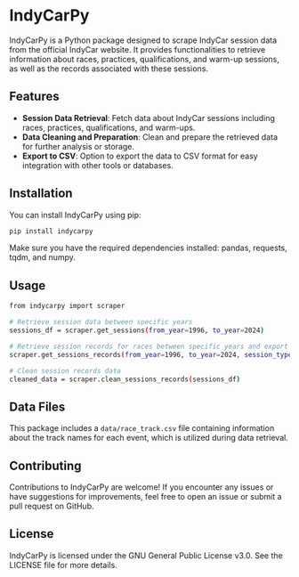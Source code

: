 # IndyCarPy

IndyCarPy is a Python package designed to scrape IndyCar session data from
the official IndyCar website. It provides functionalities to retrieve
information about races, practices, qualifications, and warm-up sessions,
as well as the records associated with these sessions.

## Features

- **Session Data Retrieval**: Fetch data about IndyCar sessions including
  races, practices, qualifications, and warm-ups.
- **Data Cleaning and Preparation**: Clean and prepare the retrieved data
  for further analysis or storage.
- **Export to CSV**: Option to export the data to CSV format for easy
  integration with other tools or databases.

## Installation

You can install IndyCarPy using pip:

```bash
pip install indycarpy
```

Make sure you have the required dependencies installed: pandas, requests,
tqdm, and numpy.

## Usage

```bash
from indycarpy import scraper

# Retrieve session data between specific years
sessions_df = scraper.get_sessions(from_year=1996, to_year=2024)

# Retrieve session records for races between specific years and export to CSV
scraper.get_sessions_records(from_year=1996, to_year=2024, session_type="R", data_format="csv")

# Clean session records data
cleaned_data = scraper.clean_sessions_records(sessions_df)
```

## Data Files

This package includes a `data/race_track.csv` file containing information
about the track names for each event, which is utilized during data
retrieval.

## Contributing

Contributions to IndyCarPy are welcome! If you encounter any issues or have
suggestions for improvements, feel free to open an issue or submit a pull
request on GitHub.

## License

IndyCarPy is licensed under the GNU General Public License v3.0. See the
LICENSE file for more details.
